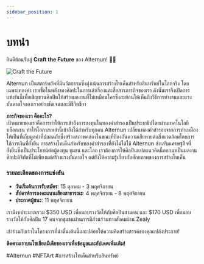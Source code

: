 ```yaml
---
sidebar_position: 1
---
```


# บทนำ

ยินดีต้อนรับสู่ **Craft the Future** ของ Alternun! 🎨✨

![Craft the Future](/img/hero-en.jpg)

Alternun เป็นสตาร์ทอัพที่มีนวัตกรรมซึ่งมุ่งเน้นการสร้างโทเค็นสำหรับสินทรัพย์ในโลกจริง โดยเฉพาะทองคำ เราเชื่อในพลังของศิลปะในการเล่าเรื่องและสื่อสารภารกิจของเรา ดังนั้นเราจึงเปิดการแข่งขันนี้เพื่อเชิญชวนศิลปินให้สร้างผลงานที่ไม่เหมือนใครซึ่งสะท้อนให้เห็นถึงวิธีการทำงานและแรงบันดาลใจของเราอย่างชัดเจนและมีชีวิตชีวา

**ภารกิจของเรา คืออะไร?**  
เป้าหมายของเราคือการทำให้การเข้าถึงการลงทุนในทองคำสำรองเป็นประชาธิปไตยผ่านเทคโนโลยีบล็อกเชน ทำให้โอกาสเหล่านี้เข้าถึงได้สำหรับทุกคน Alternun เปลี่ยนทองคำสำรองจากการทำเหมืองให้เป็นที่เก็บมูลค่าที่ปลอดภัยซึ่งสร้างสภาพคล่องในขณะที่ป้องกันความเสียหายต่อสิ่งแวดล้อมโดยการใช้การเงินที่ยั่งยืน การสร้างโทเค็นสำหรับทองคำสำรองที่ยังไม่ได้ใช้ Alternun ส่งเสริมเศรษฐกิจที่ยั่งยืนซึ่งเป็นประโยชน์ต่อผู้ลงทุน ชุมชน และโลก เราต้องการให้ศิลปินแปลแนวคิดนี้ออกมาเป็นผลงานศิลปะดิจิทัลที่ไม่เพียงแต่สร้างแรงบันดาลใจ แต่ยังให้ความรู้เกี่ยวกับศักยภาพของการสร้างโทเค็น

### รายละเอียดของการแข่งขัน
- **วันเริ่มต้นการรับสมัคร**: 15 ตุลาคม - 3 พฤศจิกายน 
- **สัปดาห์การลงคะแนนเสียงสาธารณะ**: 4 พฤศจิกายน - 8 พฤศจิกายน
- **ประกาศผู้ชนะ**: 11 พฤศจิกายน

เรามีงบประมาณรวม $350 USD เพื่อมอบรางวัลให้กับศิลปินสามคน และ $170 USD เพื่อมอบรางวัลให้กับศิลปิน 17 คนจากชุมชนผ่านการมีส่วนร่วมทางสังคมผ่าน Zealy

เข้าร่วมกับเราในโครงการที่น่าตื่นเต้นนี้และปล่อยให้ความคิดสร้างสรรค์ของคุณเปล่งประกาย!

**ติดตามเราบนโซเชียลมีเดียของเราเพื่อข้อมูลและอัปเดตเพิ่มเติม!**

#Alternun #NFTArt #การสร้างโทเค็นสำหรับสินทรัพย์
